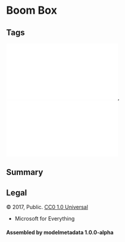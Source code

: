 # Boom Box

## Tags

![core](../../Models-core.md), ![testing](../../Models-testing.md)

## Summary

 

## Legal

&copy; 2017, Public. [CC0 1.0 Universal](https://creativecommons.org/publicdomain/zero/1.0/legalcode)

 - Microsoft for Everything

#### Assembled by modelmetadata 1.0.0-alpha